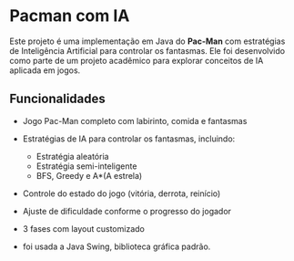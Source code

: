 # Pacman com IA

Este projeto é uma implementação em Java do **Pac-Man** com estratégias de Inteligência Artificial para controlar os fantasmas. Ele foi desenvolvido como parte de um projeto acadêmico para explorar conceitos de IA aplicada em jogos.

## Funcionalidades

- Jogo Pac-Man completo com labirinto, comida e fantasmas
- Estratégias de IA para controlar os fantasmas, incluindo:
  - Estratégia aleatória
  - Estratégia semi-inteligente
  - BFS, Greedy e A*(A estrela)
- Controle do estado do jogo (vitória, derrota, reinício)
- Ajuste de dificuldade conforme o progresso do jogador
- 3 fases com layout customizado

- foi usada a Java Swing, biblioteca gráfica padrão.

